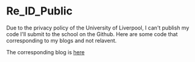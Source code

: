 # Re_ID_Public
Due to the privacy policy of the University of Liverpool, I can't publish my code I'll submit to the school on the Github. Here are some code that corresponding to my blogs and not relavent.

The corresponding blog is [here](https://typewind.github.io/2017/08/09/cuhk03/)
